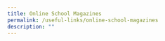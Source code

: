 ```yaml
---
title: Online School Magazines
permalink: /useful-links/online-school-magazines
description: ""
---
```

